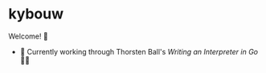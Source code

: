 # kybouw

Welcome! 👋

- 🔭 Currently working through Thorsten Ball's *Writing an Interpreter in Go* 👨‍🚀

<!--
**kybouw/kybouw** is a ✨ _special_ ✨ repository because its `README.md` (this file) appears on your GitHub profile.

Here are some ideas to get you started:


- 👯 I’m looking to collaborate on ...
- 🤔 I’m looking for help with ...
- 💬 Ask me about ...
- 📫 How to reach me: ...
- 😄 Pronouns: ...
- ⚡ Fun fact: ...
-->
